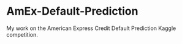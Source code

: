 # AmEx-Default-Prediction
My work on the American Express Credit Default Prediction Kaggle competition.
